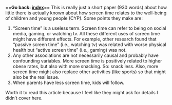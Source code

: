 ==**Go back: [index](index.md)**==
This is really just a short paper (930 words) about how little there is actually known about how screen time relates to the well-being of children and young people (CYP). Some points they make are:

1. “Screen time” is a useless term. Screen time can refer to being on social media, gaming, or watching tv. All these different uses of screen time might have different effects. For example, other research found that “passive screen time” (i.e., watching tv) was related with worse physical health but “active screen time” (i.e., gaming) was not.
2. Any other associations are not necessarily causal and probably have confounding variables. More screen time is positively related to higher obese rates, but also with more snacking. So: snack less. Also, more screen time might also replace other activities (like sports) so that might also be the real issue.
3. When parents have less screen time, kids will follow.

Worth it to read this article because I feel like they might ask for details I didn’t cover here.